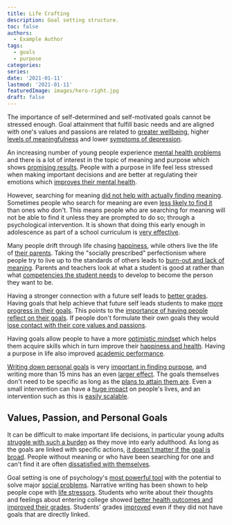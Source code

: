 ```yaml
---
title: Life Crafting
description: Goal setting structure.
toc: false
authors:
  - Example Author
tags:
  - goals
  - purpose
categories:
series:
date: '2021-01-11'
lastmod: '2021-01-11'
featuredImage: images/hero-right.jpg
draft: false
---
```



The importance of self-determined and self-motivated goals cannot be stressed enough. Goal attainment that fulfill basic needs and are aligned with one's values and passions are related to [greater wellbeing](https://books.google.ae/books?hl=en&lr=&id=DcAe2b7L-RgC&oi=fnd&pg=PA65&ots=dsyK5JW6Xi&sig=2YfZWnnxNi3CCFDXuZhkB3-utVg&redir_esc=y#v=onepage&q&f=false), higher [levels of meaningfulness](https://www.tandfonline.com/doi/abs/10.1080/15298868.2017.1375003?journalCode=psai20) and lower [symptoms of depression](https://journals.sagepub.com/doi/10.1177/01461672982412006). 

An increasing number of young people experience [mental health problems](https://doi.apa.org/doiLanding?doi=10.1037%2Fhea0000773) and there is a lot of interest in the topic of meaning and purpose which shows [promising results](https://www.sciencedirect.com/science/article/abs/pii/S0092656607000396?via%3Dihub). People with a purpose in life feel less stressed when making important decisions and are better at regulating their emotions which [improves their mental health](https://doi.apa.org/doiLanding?doi=10.1037%2Fhea0000729).

However, searching for meaning [did not help with actually finding meaning](https://onlinelibrary.wiley.com/doi/10.1111/j.1467-6494.2007.00484.x). Sometimes people who search for meaning are even [less likely to find it](https://onlinelibrary.wiley.com/doi/10.1111/j.1467-6494.2007.00484.x) than ones who don't. This means people who are searching for meaning will not be able to find it unless they are prompted to do so; through a psychological intervention. It is shown that doing this early enough in adolescence as part of a school curriculum is [very effective](https://onlinelibrary.wiley.com/doi/10.1002/yd.430).

Many people drift through life chasing [happiness](https://doi.org/10.1080/17439760.2014.943801), while others live the life of [their parents](https://psycnet.apa.org/record/1954-04881-001). Taking the "socially prescribed" perfectionism where people try to live up to the standards of others leads to [burn-out and lack of meaning](https://www.sciencedirect.com/science/article/abs/pii/S0191886917300442?via%3Dihub). Parents and teachers look at what a student is good at rather than what [competencies the student needs](https://www.tandfonline.com/doi/full/10.1080/15298868.2017.1375003) to develop to become the person they want to be.

Having a stronger connection with a future self leads to [better grades](https://www.tandfonline.com/doi/full/10.1080/15298868.2017.1375003). Having goals that help achieve that future self leads students to make [more progress in their goals](https://journals.sagepub.com/doi/10.1177/01461672982412006). This points to the [importance of having people reflect on their goals](https://journals.aom.org/doi/10.5465/AMBPP.2018.16790symposium). If people don't formulate their own goals they would [lose contact with their core values and passions](https://www.tandfonline.com/doi/full/10.1080/15298868.2017.1322530). 

Having goals allow people to have a more [optimistic mindset](https://doi.apa.org/doiLanding?doi=10.1037%2F0003-066X.56.3.218) which helps them acquire skills which in turn improve their [happiness and health](https://www.sciencedirect.com/science/article/pii/S0272735810000425?via%3Dihub). Having a purpose in life also improved [academic performance](https://www.researchgate.net/profile/Dominique-Morisano/publication/256374704_Morisano_D_2013_Goal_setting_in_the_academic_arena_In_E_A_Locke_G_Latham_Eds_New_Developments_in_Goal_Setting_and_Task_Performance_pp_495-506_NY_Routledge/links/59dd2b7d458515f6efef2900/Morisano-D-2013-Goal-setting-in-the-academic-arena-In-E-A-Locke-G-Latham-Eds-New-Developments-in-Goal-Setting-and-Task-Performance-pp-495-506-NY-Routledge.pdf). 

[Writing down personal goals](https://journals.sagepub.com/doi/10.1177/0146167201277003) is very [important in finding purpose](https://journals.aom.org/doi/10.5465/amd.2018.0187), and writing more than 15 mins has an even [larger effect](https://doi.apa.org/doiLanding?doi=10.1037%2F0033-2909.132.6.823). The goals themselves don't need to be specific as long as the [plans to attain them are](https://journals.aom.org/doi/10.5465/AMBPP.2018.16790symposium). Even a small intervention can have a [huge impact](https://journals.sagepub.com/doi/10.1177/0963721413512856) on people's lives, and an intervention such as this is [easily scalable](https://www.nature.com/articles/palcomms201514#supplementary-information).

Values, Passion, and Personal Goals
-----------------------------------

It can be difficult to make important life decisions, in particular young adults [struggle with such a burden](https://books.google.com/books?hl=en&lr=&id=SXNgDwAAQBAJ&oi=fnd&pg=PT9&ots=8ZLdkbG-Ml&sig=vUlFoMCaMWsfr26uThk8ps_vdCw) as they move into early adulthood. As long as the goals are linked with specific actions, [it doesn't matter if the goal is broad](https://doi.apa.org/doiLanding?doi=10.1037%2F0003-066X.57.9.705). People without meaning or who have been searching for one and can't find it are often [dissatisfied with themselves](https://www.tandfonline.com/doi/abs/10.1080/17439760802303127). 

Goal setting is one of psychology's [most powerful tool](https://books.google.com/books?hl=en&lr=&id=HBPUrZ9ov1kC&oi=fnd&pg=PT5&ots=Zni0rT0Sxp&sig=1Hlbv13_g1nDXKM-iifEUW8qpKQ) with the potential to solve major [social problems](https://scholar.google.com/scholar_lookup?author=T.+D.+Wilson&publication_year=2011&journal=Redirect:+The+surprising+new+science+of+psychological+change&). Narrative writing has been shown to help people cope with [life stressors](https://doi.apa.org/doiLanding?doi=10.1037%2F0022-3514.58.3.528). Students who write about their thoughts and feelings about entering college showed [better health outcomes and improved their grades](https://doi.apa.org/doiLanding?doi=10.1037%2F0022-3514.58.3.528). Students' grades [improved](https://journals.aom.org/doi/10.5465/amd.2018.0187) even if they did not have goals that are directly linked.